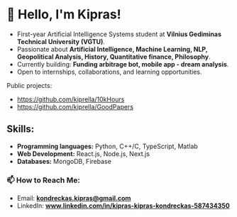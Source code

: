 # 👋 Hello, I'm Kipras!

- First-year Artificial Intelligence Systems student at **Vilnius Gediminas Technical University (VGTU)**.  
- Passionate about **Artificial Intelligence, Machine Learning, NLP, Geopolitical Analysis, History, Quantitative finance, Philosophy**.  
- Currently building: **Funding arbitrage bot, mobile app - dream analysis**.  
- Open to internships, collaborations, and learning opportunities.  


Public projects:
- https://github.com/kiprella/10kHours
- https://github.com/kiprella/GoodPapers

## Skills:
- **Programming languages:** Python, C++/C, TypeScript, Matlab
- **Web Development:** React.js, Node.js, Next.js
- **Databases:** MongoDB, Firebase


### 📫 How to Reach Me:
- Email: **kondreckas.kipras@gmail.com**
- LinkedIn: **www.linkedin.com/in/kipras-kipras-kondreckas-587434350**

